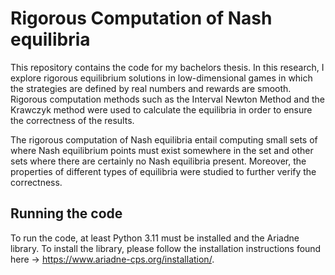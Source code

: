 # Rigorous Computation of Nash equilibria
This repository contains the code for my bachelors thesis. In this research, I explore rigorous equilibrium solutions in low-dimensional games in which the strategies are defined by real numbers and rewards are smooth. Rigorous computation methods such as the Interval Newton Method and the Krawczyk method were used to calculate the equilibria in order to ensure the correctness of the results. 

The rigorous computation of Nash equilibria entail computing small sets of where Nash equilibrium points must exist somewhere in the set and other sets where there are certainly no Nash equilibria present. Moreover, the properties of different types of equilibria were studied to further verify the correctness.

## Running the code
To run the code, at least Python 3.11 must be installed and the Ariadne library. To install the library, please follow the installation instructions found here -> https://www.ariadne-cps.org/installation/.
